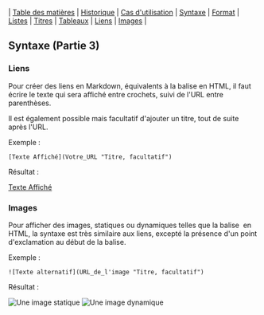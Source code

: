 | [Table des matières](tablematiere.md) | [Historique](page1.md#petite-histoire-de-markdown) | [Cas d'utilisation](page1.md#utilisation) | [Syntaxe](page2.md#Syntaxe) | [Format](page2#Format) | [Listes](page2.md#Listes) | [Titres](page3.md#Titres) | [Tableaux](page3.md#Tableaux) | [Liens](page4.md#Liens) | [Images](page4.md#Images) |

## Syntaxe (Partie 3)

### Liens

Pour créer des liens en Markdown, équivalents à la balise <a> en HTML, il faut écrire le texte qui sera affiché entre crochets, suivi de l'URL entre parenthèses.

Il est également possible mais facultatif d'ajouter un titre, tout de suite après l'URL.

Exemple :

    [Texte Affiché](Votre_URL "Titre, facultatif")

Résultat :

[Texte Affiché](http://www.google.com "Ceci est un titre")

### Images

Pour afficher des images, statiques ou dynamiques telles que la balise <img> en HTML, la syntaxe est très similaire aux liens, excepté la présence d'un point d'exclamation au début de la balise.

Exemple :

    ![Texte alternatif](URL_de_l'image "Titre, facultatif")

Résultat : 

![Une image statique](https://memegenerator.net/img/instances/68413696/markdown-for-what.jpg "Lil' John's Markdown")
![Une image dynamique](https://media.giphy.com/media/g68Za3jPzVJ04/giphy.gif "Coding...")
